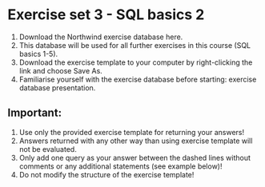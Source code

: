 # Exercise set 3 - SQL basics 2

1. Download the Northwind exercise database here.
2. This database will be used for all further exercises in this course (SQL basics 1-5).
3. Download the exercise template to your computer by right-clicking the link and choose Save As.
4. Familiarise yourself with the exercise database before starting: exercise database presentation.

## Important:
1. Use only the provided exercise template for returning your answers!
2. Answers returned with any other way than using exercise template will not be evaluated.
3. Only add one query as your answer between the dashed lines without comments or any additional statements (see    example below)!
4. Do not modify the structure of the exercise template!